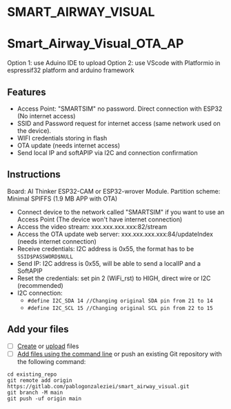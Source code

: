 # SMART_AIRWAY_VISUAL

# Smart_Airway_Visual_OTA_AP

Option 1: use Aduino IDE to upload
Option 2: use VScode with Platformio in espressif32 platform and arduino framework

## Features
- Access Point: "SMARTSIM" no password. Direct connection with ESP32 (No internet access)
- SSID and Password request for internet access (same network used on the device).
- WIFI credentials storing in flash
- OTA update (needs internet access)
- Send local IP and softAPIP via I2C and connection confirmation

## Instructions
Board: AI Thinker ESP32-CAM or ESP32-wrover Module. Partition scheme: Minimal SPIFFS (1.9 MB APP with OTA)
- Connect device to the network called "SMARTSIM" if you want to use an Access Point (The device won't have internet connection)
- Access the video stream: xxx.xxx.xxx.xxx:82/stream
- Access the OTA update web server: xxx.xxx.xxx.xxx:84/updateIndex (needs internet connection)
- Receive credentials: I2C address is 0x55, the format has to be `SSID$PASSWORD$NULL` 
- Send IP: I2C address is 0x55, will be able to send a localIP and a SoftAPIP
- Reset the credentials: set pin 2 (WiFi_rst) to HIGH, direct wire or I2C (recommended)
- I2C connection:
    - `#define I2C_SDA 14 //Changing original SDA pin from 21 to 14`
    - `#define I2C_SCL 15 //Changing original SCL pin from 22 to 15`

## Add your files

- [ ] [Create](https://docs.gitlab.com/ee/user/project/repository/web_editor.html#create-a-file) or [upload](https://docs.gitlab.com/ee/user/project/repository/web_editor.html#upload-a-file) files
- [ ] [Add files using the command line](https://docs.gitlab.com/ee/gitlab-basics/add-file.html#add-a-file-using-the-command-line) or push an existing Git repository with the following command:

```
cd existing_repo
git remote add origin https://gitlab.com/pablogonzaleziei/smart_airway_visual.git
git branch -M main
git push -uf origin main
```

